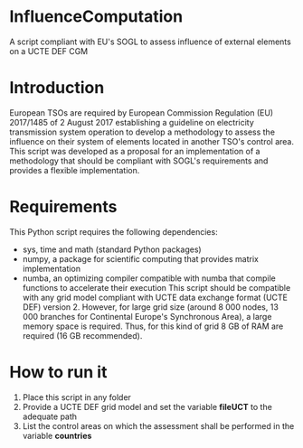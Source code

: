 # InfluenceComputation
A script compliant with EU's SOGL to assess influence of external elements on a UCTE DEF CGM

# Introduction
European TSOs are required by European Commission Regulation (EU) 2017/1485 of 2 August 2017 establishing a guideline on electricity transmission system operation to develop a methodology to assess the influence on their system of elements located in another TSO's control area. This script was developed as a proposal for an implementation of a methodology that should be compliant with SOGL's requirements and provides a flexible implementation.

# Requirements
This Python script requires the following dependencies:

* sys, time and math (standard Python packages)
* numpy, a package for scientific computing that provides matrix implementation
* numba, an optimizing compiler compatible with numba that compile functions to accelerate their execution
This script should be compatible with any grid model compliant with UCTE data exchange format (UCTE DEF) version 2. However, for large grid size (around 8 000 nodes, 13 000 branches for Continental Europe's Synchronous Area), a large memory space is required. Thus, for this kind of grid 8 GB of RAM are required (16 GB recommended).

# How to run it

1. Place this script in any folder
2. Provide a UCTE DEF grid model and set the variable **fileUCT** to the adequate path
3. List the control areas on which the assessment shall be performed in the variable **countries** 
